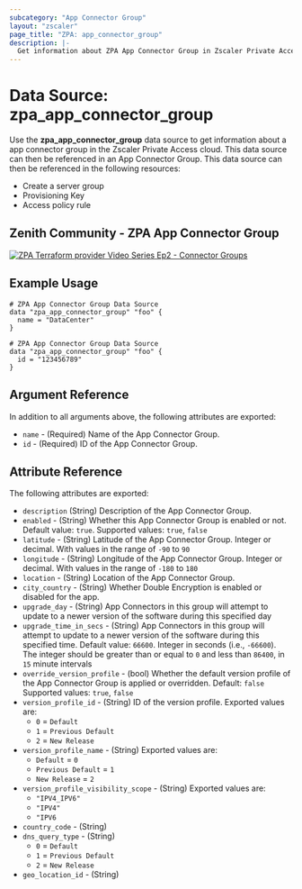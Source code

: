 ```yaml
---
subcategory: "App Connector Group"
layout: "zscaler"
page_title: "ZPA: app_connector_group"
description: |-
  Get information about ZPA App Connector Group in Zscaler Private Access cloud.
---
```


# Data Source: zpa_app_connector_group

Use the **zpa_app_connector_group** data source to get information about a app connector group in the Zscaler Private Access cloud. This data source can then be referenced in an App Connector Group. This data source can then be referenced in the following resources:

* Create a server group
* Provisioning Key
* Access policy rule

## Zenith Community - ZPA App Connector Group

[![ZPA Terraform provider Video Series Ep2 - Connector Groups](https://raw.githubusercontent.com/zscaler/terraform-provider-zpa/master/images/zpa_app_connector_group.svg)](https://community.zscaler.com/t/video-zpa-terraform-provider-video-series-ep2-connector-groups/18692)

## Example Usage

```hcl
# ZPA App Connector Group Data Source
data "zpa_app_connector_group" "foo" {
  name = "DataCenter"
}
```

```hcl
# ZPA App Connector Group Data Source
data "zpa_app_connector_group" "foo" {
  id = "123456789"
}
```

## Argument Reference

In addition to all arguments above, the following attributes are exported:

* `name` - (Required) Name of the App Connector Group.
* `id` - (Required) ID of the App Connector Group.

## Attribute Reference

The following attributes are exported:

* `description` (String) Description of the App Connector Group.
* `enabled` - (String) Whether this App Connector Group is enabled or not. Default value: `true`. Supported values: `true`, `false`
* `latitude` - (String) Latitude of the App Connector Group. Integer or decimal. With values in the range of `-90` to `90`
* `longitude` - (String) Longitude of the App Connector Group. Integer or decimal. With values in the range of `-180` to `180`
* `location` - (String) Location of the App Connector Group.
* `city_country` - (String) Whether Double Encryption is enabled or disabled for the app.
* `upgrade_day` - (String) App Connectors in this group will attempt to update to a newer version of the software during this specified day
* `upgrade_time_in_secs` - (String) App Connectors in this group will attempt to update to a newer version of the software during this specified time. Default value: `66600`. Integer in seconds (i.e., `-66600`). The integer should be greater than or equal to `0` and less than `86400`, in `15` minute intervals
* `override_version_profile` - (bool) Whether the default version profile of the App Connector Group is applied or overridden. Default: `false` Supported values: `true`, `false`
* `version_profile_id` - (String) ID of the version profile.
  Exported values are:
  * ``0`` = ``Default``
  * ``1`` = ``Previous Default``
  * ``2`` = ``New Release``
* `version_profile_name` - (String)
  Exported values are:
  * ``Default`` = ``0``
  * ``Previous Default`` = ``1``
  * ``New Release`` = ``2``
* `version_profile_visibility_scope` - (String)
  Exported values are:
  * ``"IPV4_IPV6"``
  * ``"IPV4"``
  * ``"IPV6``
* `country_code` - (String)
* `dns_query_type` - (String)
  * ``0`` = ``Default``
  * ``1`` = ``Previous Default``
  * ``2`` = ``New Release``
* `geo_location_id` - (String)
